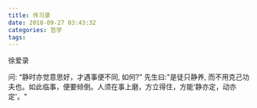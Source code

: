 ```yaml
---
title: 传习录
date: 2018-09-27 03:43:32
categories: 哲学
tags:
---
```


徐爱录

问: “静时亦觉意思好，才遇事便不同, 如何?"
先生曰:"是徒只静养, 而不用克己功夫也。如此临事，便要倾倒。人须在事上磨，方立得住，方能‘静亦定，动亦定'。"

